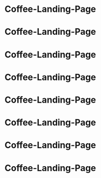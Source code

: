 # Coffee-Landing-Page
# Coffee-Landing-Page
# Coffee-Landing-Page
# Coffee-Landing-Page
# Coffee-Landing-Page
# Coffee-Landing-Page
# Coffee-Landing-Page
# Coffee-Landing-Page

